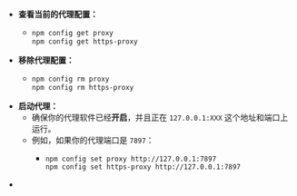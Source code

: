 - **查看当前的代理配置：**
	- ```bash
	  npm config get proxy
	  npm config get https-proxy
	  ```
- **移除代理配置：**
	- ```bash
	  npm config rm proxy
	  npm config rm https-proxy
	  ```
- **启动代理：**
	- 确保你的代理软件已经**开启**，并且正在 `127.0.0.1:XXX` 这个地址和端口上运行。
	- 例如，如果你的代理端口是 `7897`：
		- ```bash
		  npm config set proxy http://127.0.0.1:7897
		  npm config set https-proxy http://127.0.0.1:7897
		  ```
-